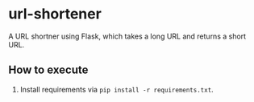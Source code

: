 # url-shortener
A URL shortner using Flask, which takes a long URL and returns a short URL. 

## How to execute 
1. Install requirements via ```pip install -r requirements.txt```.
